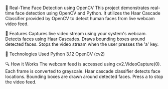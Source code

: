🧠 Real-Time Face Detection using OpenCV
This project demonstrates real-time face detection using OpenCV and Python.
It utilizes the Haar Cascade Classifier provided by OpenCV to detect human faces from live webcam video feed.

📸 Features
Captures live video stream using your system's webcam.
Detects faces using Haar Cascades.
Draws bounding boxes around detected faces.
Stops the video stream when the user presses the 'a' key.

🧰 Technologies Used
Python 3.12
OpenCV (cv2)

🔍 How it Works
The webcam feed is accessed using cv2.VideoCapture(0).
Each frame is converted to grayscale.
Haar cascade classifier detects face locations.
Bounding boxes are drawn around detected faces.
Press a to stop the video feed. 
